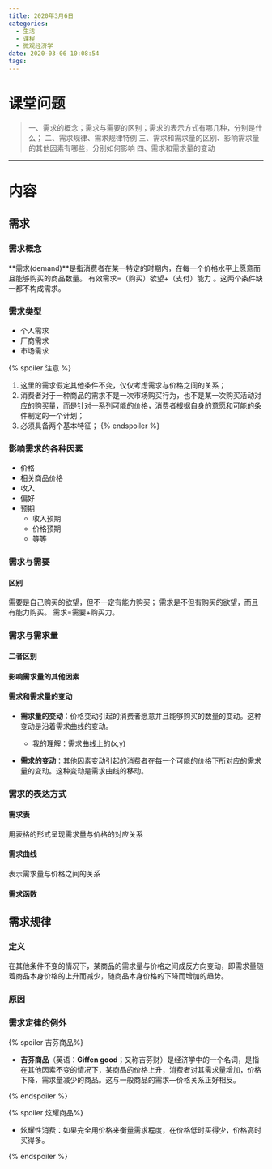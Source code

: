 ```yaml
---
title: 2020年3月6日
categories:
  - 生活
  - 课程
  - 微观经济学
date: 2020-03-06 10:08:54
tags:
---
```

# 课堂问题

> 一、需求的概念；需求与需要的区别；需求的表示方式有哪几种，分别是什么；
> 二、需求规律、需求规律特例
> 三、需求和需求量的区别、影响需求量的其他因素有哪些，分别如何影响
> 四、需求和需求量的变动

---
# 内容
## 需求
### 需求概念
**需求(demand)**是指消费者在某一特定的时期内，在每一个价格水平上愿意而且能够购买的商品数量。
有效需求=（购买）欲望+（支付）能力 。这两个条件缺一都不构成需求。
### 需求类型
- 个人需求
- 厂商需求
- 市场需求

{% spoiler 注意 %}

1. 这里的需求假定其他条件不变，仅仅考虑需求与价格之间的关系；
2. 消费者对于一种商品的需求不是一次市场购买行为，也不是某一次购买活动对应的购买量，而是针对一系列可能的价格，消费者根据自身的意愿和可能的条件制定的一个计划；
3. 必须具备两个基本特征；
{% endspoiler %}
### 影响需求的各种因素

- 价格
- 相关商品价格
- 收入
- 偏好
- 预期
  - 收入预期
  - 价格预期
  - 等等

### 需求与需要

#### 区别

需要是自己购买的欲望，但不一定有能力购买；
需求是不但有购买的欲望，而且有能力购买。
需求=需要+购买力。

### 需求与需求量

#### 二者区别

#### 影响需求量的其他因素

#### 需求和需求量的变动

- **需求量的变动**：价格变动引起的消费者愿意并且能够购买的数量的变动。这种变动是沿着需求曲线的变动。
  - 我的理解：需求曲线上的(x,y)

- **需求的变动**：其他因素变动引起的消费者在每一个可能的价格下所对应的需求量的变动。这种变动是需求曲线的移动。



### 需求的表达方式

#### 需求表

用表格的形式呈现需求量与价格的对应关系

#### 需求曲线

表示需求量与价格之间的关系

#### 需求函数



## 需求规律
### 定义
在其他条件不变的情况下，某商品的需求量与价格之间成反方向变动，即需求量随着商品本身价格的上升而减少，随商品本身价格的下降而增加的趋势。
### 原因




### 需求定律的例外

{% spoiler 吉芬商品%}

- **吉芬商品**（英语：**Giffen good**；又称吉芬财）是经济学中的一个名词，是指在其他因素不变的情况下，某商品的价格上升，消费者对其需求量增加，价格下降，需求量减少的商品。这与一般商品的需求—价格关系正好相反。

{% endspoiler %}

{% spoiler 炫耀商品%}

- 炫耀性消费：如果完全用价格来衡量需求程度，在价格低时买得少，价格高时买得多。

{% endspoiler %}





